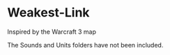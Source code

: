 # Weakest-Link
Inspired by the Warcraft 3 map

The Sounds and Units folders have not been included.
